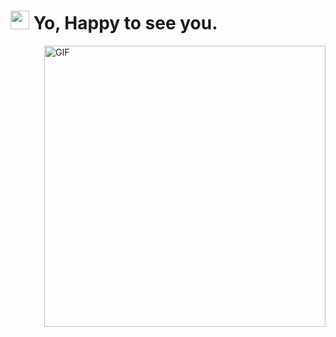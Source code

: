 <h1><img src="https://avatars.githubusercontent.com/u/34601545?s=40&v=4" width="30"/> Yo, Happy to see you.</h1>
<img align="right" alt="GIF" src="https://media.tenor.com/wyi8Ow2YP6UAAAAd/maja-aaya.gif" width=450 />
